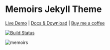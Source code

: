 # Memoirs Jekyll Theme

[Live Demo](https://wowthemesnet.github.io/jekyll-theme-memoirs/) | [Docs & Download](https://bootstrapstarter.com/bootstrap-templates/jekyll-theme-memoirs/) |  [Buy me a coffee](https://www.wowthemes.net/donate/)

[![Build Status](https://travis-ci.org/AlexandrBasan/jekyll-theme-memoirs.svg?branch=master)](https://travis-ci.org/AlexandrBasan/jekyll-theme-memoirs)

![memoirs](https://bootstrapstarter.com/assets/img/themes/memoirs-jekyll.jpg)
